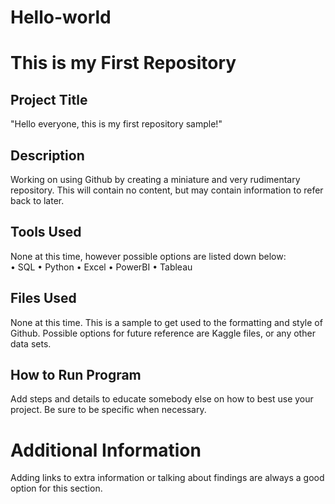 # Hello-world
# This is my First Repository  

## Project Title  

"Hello everyone, this is my first repository sample!"  

## Description  

Working on using Github by creating a miniature and very rudimentary repository. This will contain no content, but may contain information to refer back to later.  

## Tools Used

None at this time, however possible options are listed down below:  
• SQL
• Python
• Excel
• PowerBI
• Tableau  

## Files Used

None at this time. This is a sample to get used to the formatting and style of Github. Possible options for future reference are Kaggle files, or any other data sets.  

## How to Run Program  

Add steps and details to educate somebody else on how to best use your project. Be sure to be specific when necessary.  

# Additional Information  

Adding links to extra information or talking about findings are always a good option for this section. 

